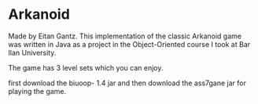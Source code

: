 # Arkanoid

Made by Eitan Gantz.
This implementation of the classic Arkanoid game was written in Java as a project in the Object-Oriented course I took at Bar Ilan University.

The game has 3 level sets which you can enjoy.

first download the biuoop- 1.4 jar and then download the ass7gane jar for playing the game.
